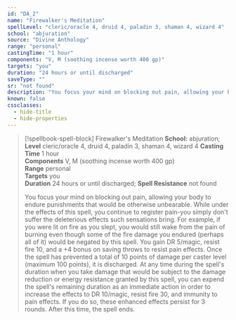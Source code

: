 ```yaml
---
id: "DA_2"
name: "Firewalker's Meditation"
spellLevel: "cleric/oracle 4, druid 4, paladin 3, shaman 4, wizard 4"
school: "abjuration"
source: "Divine Anthology"
range: "personal"
castingTime: "1 hour"
components: "V, M (soothing incense worth 400 gp)"
targets: "you"
duration: "24 hours or until discharged"
saveType: ""
sr: "not found"
description: "You focus your mind on blocking out pain, allowing your body to endure punishments that would be otherwise unbearable. While under the effects of this spell, you continue to register pain-you simply don't suffer the deleterious effects such sensations bring. For example, if you were lit on fire as you slept, you would still wake from the pain of burning even though some of the fire damage you endured (perhaps all of it) would be negated by this spell.  You gain DR 5/magic, resist fire 10, and a +4 bonus on saving throws to resist pain effects. Once the spell has prevented a total of 10 points of damage per caster level (maximum 100 points), it is discharged. At any time during the spell's duration when you take damage that would be subject to the damage  reduction or energy resistance granted by this spell, you can expend the spell's remaining duration as an immediate action in order to increase the effects to DR 10/magic, resist fire 30, and immunity to pain effects. If you do so, these enhanced effects persist for 3 rounds. After this time, the spell ends."
known: false
cssclasses:
  - hide-title
  - hide-properties
---
```


> [!spellbook-spell-block] Firewalker's Meditation
> **School:** abjuration; **Level** cleric/oracle 4, druid 4, paladin 3, shaman 4, wizard 4
> **Casting Time** 1 hour  
> **Components** V, M (soothing incense worth 400 gp)  
> **Range** personal  
> **Targets** you  
> **Duration** 24 hours or until discharged; **Spell Resistance** not found
> 
> You focus your mind on blocking out pain, allowing your body to endure punishments that would be otherwise unbearable. While under the effects of this spell, you continue to register pain-you simply don't suffer the deleterious effects such sensations bring. For example, if you were lit on fire as you slept, you would still wake from the pain of burning even though some of the fire damage you endured (perhaps all of it) would be negated by this spell.  You gain DR 5/magic, resist fire 10, and a +4 bonus on saving throws to resist pain effects. Once the spell has prevented a total of 10 points of damage per caster level (maximum 100 points), it is discharged. At any time during the spell's duration when you take damage that would be subject to the damage  reduction or energy resistance granted by this spell, you can expend the spell's remaining duration as an immediate action in order to increase the effects to DR 10/magic, resist fire 30, and immunity to pain effects. If you do so, these enhanced effects persist for 3 rounds. After this time, the spell ends.